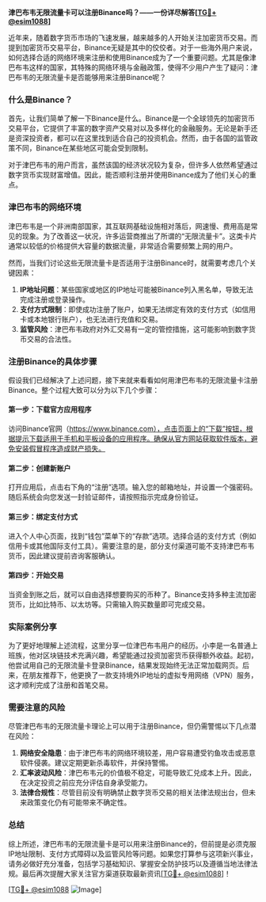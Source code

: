 **津巴布韦无限流量卡可以注册Binance吗？——一份详尽解答[[TG💪+ @esim1088](https://t.me/s/esim1088)]**

近年来，随着数字货币市场的飞速发展，越来越多的人开始关注加密货币交易。而提到加密货币交易平台，Binance无疑是其中的佼佼者。对于一些海外用户来说，如何选择合适的网络环境来注册和使用Binance成为了一个重要问题。尤其是像津巴布韦这样的国家，其特殊的网络环境与金融政策，使得不少用户产生了疑问：津巴布韦的无限流量卡是否能够用来注册Binance呢？

### 什么是Binance？

首先，让我们简单了解一下Binance是什么。Binance是一个全球领先的加密货币交易平台，它提供了丰富的数字资产交易对以及多样化的金融服务。无论是新手还是资深投资者，都可以在这里找到适合自己的投资机会。然而，由于各国的监管政策不同，Binance在某些地区可能会受到限制。

对于津巴布韦的用户而言，虽然该国的经济状况较为复杂，但许多人依然希望通过数字货币实现财富增值。因此，能否顺利注册并使用Binance成为了他们关心的重点。

### 津巴布韦的网络环境

津巴布韦是一个非洲南部国家，其互联网基础设施相对落后，网速慢、费用高是常见的现象。为了改善这一状况，许多运营商推出了所谓的“无限流量卡”。这类卡片通常以较低的价格提供大容量的数据流量，非常适合需要频繁上网的用户。

然而，当我们讨论这些无限流量卡是否适用于注册Binance时，就需要考虑几个关键因素：

1. **IP地址问题**：某些国家或地区的IP地址可能被Binance列入黑名单，导致无法完成注册或登录操作。
2. **支付方式限制**：即使成功注册了账户，如果无法绑定有效的支付方式（如信用卡或本地银行账户），也无法进行充值和交易。
3. **监管风险**：津巴布韦政府对外汇交易有一定的管控措施，这可能影响到数字货币交易的合法性。

### 注册Binance的具体步骤

假设我们已经解决了上述问题，接下来就来看看如何用津巴布韦的无限流量卡注册Binance。整个过程大致可以分为以下几个步骤：

#### 第一步：下载官方应用程序

访问Binance官网（https://www.binance.com），点击页面上的“下载”按钮，根据提示下载适用于手机和平板设备的应用程序。确保从官方网站获取软件版本，避免安装假冒程序造成财产损失。

#### 第二步：创建新账户

打开应用后，点击右下角的“注册”选项。输入您的邮箱地址，并设置一个强密码。随后系统会向您发送一封验证邮件，请按照指示完成身份验证。

#### 第三步：绑定支付方式

进入个人中心页面，找到“钱包”菜单下的“存款”选项。选择合适的支付方式（例如信用卡或其他国际支付工具）。需要注意的是，部分支付渠道可能不支持津巴布韦货币，因此建议提前咨询客服确认。

#### 第四步：开始交易

当资金到账之后，就可以自由选择想要购买的币种了。Binance支持多种主流加密货币，比如比特币、以太坊等。只需输入购买数量即可完成交易。

### 实际案例分享

为了更好地理解上述流程，这里分享一位津巴布韦用户的经历。小李是一名普通上班族，他对区块链技术充满兴趣，希望能通过投资加密货币获得额外收益。起初，他尝试用自己的无限流量卡登录Binance，结果发现始终无法正常加载网页。后来，在朋友推荐下，他更换了一款支持境外IP地址的虚拟专用网络（VPN）服务，这才顺利完成了注册和首笔交易。

### 需要注意的风险

尽管津巴布韦的无限流量卡理论上可以用于注册Binance，但仍需警惕以下几点潜在风险：

1. **网络安全隐患**：由于津巴布韦的网络环境较差，用户容易遭受钓鱼攻击或恶意软件侵袭。建议定期更新杀毒软件，并保持警惕。
2. **汇率波动风险**：津巴布韦元的价值极不稳定，可能导致汇兑成本上升。因此，在决定投资之前应充分评估自身承受能力。
3. **法律合规性**：尽管目前没有明确禁止数字货币交易的相关法律法规出台，但未来政策变化仍有可能带来不确定性。

### 总结

综上所述，津巴布韦的无限流量卡是可以用来注册Binance的，但前提是必须克服IP地址限制、支付方式障碍以及监管风险等问题。如果您打算参与这项新兴事业，请务必做好充分准备，包括学习基础知识、掌握安全防护技巧以及遵循当地法律法规。最后再次提醒大家关注官方渠道获取最新资讯[[TG💪+ @esim1088](https://t.me/s/esim1088)]！

[[TG💪+ @esim1088](https://t.me/s/esim1088) ![Image](https://i.postimg.cc/4NQfJmqS/Snipaste-2025-05-13-00-14-12.png)]